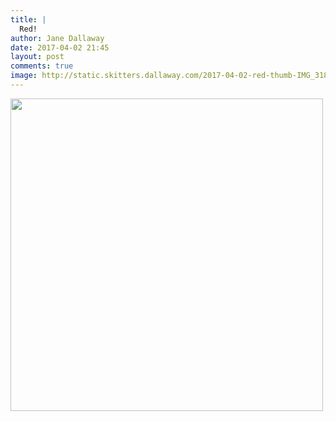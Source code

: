 ```yaml
---
title: |
  Red!
author: Jane Dallaway
date: 2017-04-02 21:45
layout: post
comments: true
image: http://static.skitters.dallaway.com/2017-04-02-red-thumb-IMG_3188.JPG
---
```


<div>
        <a href="http://static.skitters.dallaway.com/2017-04-02-red-fullsize-IMG_3188.JPG">
          <img src="http://static.skitters.dallaway.com/2017-04-02-red-thumb-IMG_3188.JPG" width="500" height="500"/>
        </a>
      </div>


  
      